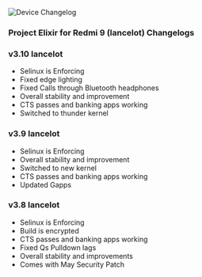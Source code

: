 ![Device Changelog](https://i.imgur.com/C0Wcdr5.png)

### Project Elixir for Redmi 9 (lancelot) Changelogs

### v3.10 lancelot
- Selinux is Enforcing
- Fixed edge lighting
- Fixed Calls through Bluetooth headphones
- Overall stability and improvement
- CTS passes and banking apps working
- Switched to thunder kernel

### v3.9 lancelot
- Selinux is Enforcing
- Overall stability and improvement
- Switched to new kernel 
- CTS passes and banking apps working
- Updated Gapps 

### v3.8 lancelot

- Selinux is Enforcing
- Build is encrypted
- CTS passes and banking apps working
- Fixed Qs Pulldown lags
- Overall stability and improvements
- Comes with May Security Patch
